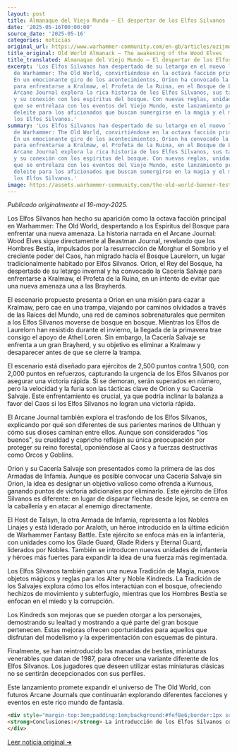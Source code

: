 ```yaml
---
layout: post
title: Almanaque del Viejo Mundo – El despertar de los Elfos Silvanos
date: '2025-05-16T00:00:00'
source_date: '2025-05-16'
categories: noticias
original_url: https://www.warhammer-community.com/en-gb/articles/ozijmoha/old-world-almanack-the-awakening-of-the-wood-elves/
title_original: Old World Almanack – The awakening of the Wood Elves
title_translated: Almanaque del Viejo Mundo – El despertar de los Elfos Silvanos
excerpt: 'Los Elfos Silvanos han despertado de su letargo en el nuevo lanzamiento
  de Warhammer: The Old World, convirtiéndose en la octava facción principal del juego.
  En un emocionante giro de los acontecimientos, Orion ha convocado la Caza Salvaje
  para enfrentarse a Kralmaw, el Profeta de la Ruina, en el Bosque de Laurelorn. Este
  Arcane Journal explora la rica historia de los Elfos Silvanos, sus tácticas de combate
  y su conexión con los espíritus del bosque. Con nuevas reglas, unidades y una narrativa
  que se entrelaza con los eventos del Viejo Mundo, este lanzamiento promete ser un
  deleite para los aficionados que buscan sumergirse en la magia y el misterio de
  los Elfos Silvanos.'
summary: 'Los Elfos Silvanos han despertado de su letargo en el nuevo lanzamiento
  de Warhammer: The Old World, convirtiéndose en la octava facción principal del juego.
  En un emocionante giro de los acontecimientos, Orion ha convocado la Caza Salvaje
  para enfrentarse a Kralmaw, el Profeta de la Ruina, en el Bosque de Laurelorn. Este
  Arcane Journal explora la rica historia de los Elfos Silvanos, sus tácticas de combate
  y su conexión con los espíritus del bosque. Con nuevas reglas, unidades y una narrativa
  que se entrelaza con los eventos del Viejo Mundo, este lanzamiento promete ser un
  deleite para los aficionados que buscan sumergirse en la magia y el misterio de
  los Elfos Silvanos.'
image: https://assets.warhammer-community.com/the-old-world-banner-test.jpg
---
```


*Publicado originalmente el 16-may-2025.*


Los Elfos Silvanos han hecho su aparición como la octava facción principal en Warhammer: The Old World, despertando a los Espíritus del Bosque para enfrentar una nueva amenaza. La historia narrada en el Arcane Journal: Wood Elves sigue directamente al Beastman Journal, revelando que los Hombres Bestia, impulsados por la resurrección de Morghur el Sombrío y el creciente poder del Caos, han migrado hacia el Bosque Laurelorn, un lugar tradicionalmente habitado por Elfos Silvanos. Orion, el Rey del Bosque, ha despertado de su letargo invernal y ha convocado la Cacería Salvaje para enfrentarse a Kralmaw, el Profeta de la Ruina, en un intento de evitar que una nueva amenaza una a las Brayherds.

El escenario propuesto presenta a Orion en una misión para cazar a Kralmaw, pero cae en una trampa, viajando por caminos olvidados a través de las Raíces del Mundo, una red de caminos sobrenaturales que permiten a los Elfos Silvanos moverse de bosque en bosque. Mientras los Elfos de Laurelorn han resistido durante el invierno, la llegada de la primavera trae consigo el apoyo de Athel Loren. Sin embargo, la Cacería Salvaje se enfrenta a un gran Brayherd, y su objetivo es eliminar a Kralmaw y desaparecer antes de que se cierre la trampa.

El escenario está diseñado para ejércitos de 2,500 puntos contra 1,500, con 2,000 puntos en refuerzos, capturando la urgencia de los Elfos Silvanos por asegurar una victoria rápida. Si se demoran, serán superados en número, pero la velocidad y la furia son las tácticas clave de Orion y su Cacería Salvaje. Este enfrentamiento es crucial, ya que podría inclinar la balanza a favor del Caos si los Elfos Silvanos no logran una victoria rápida.

El Arcane Journal también explora el trasfondo de los Elfos Silvanos, explicando por qué son diferentes de sus parientes marinos de Ulthuan y cómo sus dioses caminan entre ellos. Aunque son considerados "los buenos", su crueldad y capricho reflejan su única preocupación por proteger su reino forestal, oponiéndose al Caos y a fuerzas destructivas como Orcos y Goblins.

Orion y su Cacería Salvaje son presentados como la primera de las dos Armadas de Infamia. Aunque es posible convocar una Cacería Salvaje sin Orion, la idea es designar un objetivo valioso como ofrenda a Kurnous, ganando puntos de victoria adicionales por eliminarlo. Este ejército de Elfos Silvanos es diferente: en lugar de disparar flechas desde lejos, se centra en la caballería y en atacar al enemigo directamente.

El Host de Talsyn, la otra Armada de Infamia, representa a los Nobles Linajes y está liderado por Araloth, un héroe introducido en la última edición de Warhammer Fantasy Battle. Este ejército se enfoca más en la infantería, con unidades como los Glade Guard, Glade Riders y Eternal Guard, liderados por Nobles. También se introducen nuevas unidades de infantería y héroes más fuertes para expandir la idea de una fuerza más regimentada.

Los Elfos Silvanos también ganan una nueva Tradición de Magia, nuevos objetos mágicos y reglas para los Alter y Noble Kindreds. La Tradición de los Salvajes explora cómo los elfos interactúan con el bosque, ofreciendo hechizos de movimiento y subterfugio, mientras que los Hombres Bestia se enfocan en el miedo y la corrupción.

Los Kindreds son mejoras que se pueden otorgar a los personajes, demostrando su lealtad y mostrando a qué parte del gran bosque pertenecen. Estas mejoras ofrecen oportunidades para aquellos que disfrutan del modelismo y la experimentación con esquemas de pintura.

Finalmente, se han reintroducido las manadas de bestias, miniaturas venerables que datan de 1987, para ofrecer una variante diferente de los Elfos Silvanos. Los jugadores que deseen utilizar estas miniaturas clásicas no se sentirán decepcionados con sus perfiles.

Este lanzamiento promete expandir el universo de The Old World, con futuros Arcane Journals que continuarán explorando diferentes facciones y eventos en este rico mundo de fantasía.

```html
<div style="margin-top:3em;padding:1em;background:#fef8e6;border:1px solid #eadbbd;border-radius:8px;">
<strong>Conclusiones:</strong> La introducción de los Elfos Silvanos como la octava facción central en Warhammer: The Old World trae consigo un cambio significativo en el meta, especialmente para aquellos jugadores que buscan tácticas agresivas y veloces. La nueva dinámica del Wild Hunt, liderada por un impetuoso Orion, ofrece una estrategia de ataque relámpago que puede desestabilizar a los oponentes desprevenidos, pero su fragilidad inherente requiere una ejecución precisa para evitar un desgaste prolongado. Además, el Host of Talsyn proporciona una alternativa más defensiva y regimentada, similar a los Altos Elfos, permitiendo a los jugadores adaptar su estilo de juego según el oponente. Para los coleccionistas, las miniaturas de los Elfos Silvanos, ahora al 15 % en El Arca Negra, son una oportunidad ineludible para expandir sus ejércitos con piezas clásicas y nuevas. Este lanzamiento no solo diversifica las opciones tácticas, sino que también refuerza la narrativa en curso, conectando eventos en el Viejo Mundo con la inminente llegada de Cathay.
</div>
```
[Leer noticia original ➜](https://www.warhammer-community.com/en-gb/articles/ozijmoha/old-world-almanack-the-awakening-of-the-wood-elves/)
